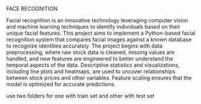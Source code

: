 FACE RECOGNITION

Facial recognition is an innovative technology leveraging computer vision and machine learning techniques to identify individuals based on their unique facial features. This project aims to implement a Python-based facial recognition system that compares facial images against a known database to recognize identities accurately. The project begins with data preprocessing, where raw stock data is cleaned, missing values are handled, and new features are engineered to better understand the temporal aspects of the data. Descriptive statistics and visualizations, including line plots and heatmaps, are used to uncover relationships between stock prices and other variables. Feature scaling ensures that the model is optimized for accurate predictions.

use two folders for one with train set and other with test set
